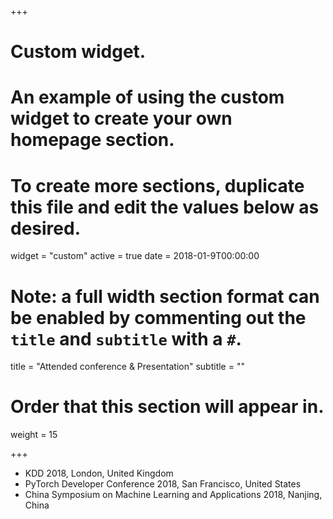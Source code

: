 +++
# Custom widget.
# An example of using the custom widget to create your own homepage section.
# To create more sections, duplicate this file and edit the values below as desired.
widget = "custom"
active = true
date = 2018-01-9T00:00:00

# Note: a full width section format can be enabled by commenting out the `title` and `subtitle` with a `#`.
title = "Attended conference & Presentation"
subtitle = ""

# Order that this section will appear in.
weight = 15

+++

- KDD 2018, London, United Kingdom
- PyTorch Developer Conference 2018, San Francisco, United States
- China Symposium on Machine Learning and Applications 2018, Nanjing, China
